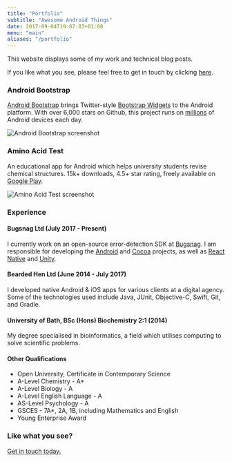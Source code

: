 ```yaml
---
title: "Portfolio"
subtitle: "Awesome Android Things"
date: 2017-09-04T19:07:03+01:00
menu: "main"
aliases: "/portfolio"
---
```


This website displays some of my work and technical blog posts.

If you like what you see, please feel free to get in touch by clicking [here](mailto:fractalwrench@gmail.com).

### Android Bootstrap
[Android Bootstrap](https://github.com/Bearded-Hen/Android-Bootstrap) brings Twitter-style [Bootstrap Widgets](https://getbootstrap.com/) to the Android platform. With over 6,000 stars on Github, this project runs on [millions](http://www.appbrain.com/stats/libraries/details/androidbootstrap/android-bootstrap) of Android devices each day.

![Android Bootstrap screenshot](/img/bootstrap_img.png)


### Amino Acid Test
An educational app for Android which helps university students revise chemical structures. 15k+ downloads, 4.5+ star rating, freely available on [Google Play](https://play.google.com/store/apps/details?id=com.fractalwrench.acidtest).

![Amino Acid Test screenshot](/img/aa_img.png)


### Experience

#### Bugsnag Ltd (July 2017 - Present)
I currently work on an open-source error-detection SDK at [Bugsnag](https://bugsnag.com/). I am responsible for developing the [Android](https://github.com/bugsnag/bugsnag-android) and [Cocoa](https://github.com/bugsnag/bugsnag-cocoa) projects, as well as [React Native](https://github.com/bugsnag/bugsnag-react-native) and [Unity](https://github.com/bugsnag/bugsnag-unity).

#### Bearded Hen Ltd (June 2014 - July 2017)
I developed native Android & iOS apps for various clients at a digital agency. Some of the technologies used include Java, JUnit, Objective-C, Swift, Git, and Gradle.

#### University of Bath, BSc (Hons) Biochemistry 2:1 (2014)
My degree specialised in bioinformatics, a field which utilises computing to solve scientific problems.

#### Other Qualifications
- Open University, Certificate in Contemporary Science
- A-Level Chemistry - A*
- A-Level Biology - A
- A-Level English Language - A
- AS-Level Psychology - A
- GSCES - 7A*, 2A, 1B, including Mathematics and English
- Young Enterprise Award

### Like what you see?
[Get in touch today.](mailto:fractalwrench@gmail.com)
